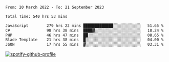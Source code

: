 <!--START_SECTION:waka-->

```txt
From: 20 March 2022 - To: 21 September 2023

Total Time: 540 hrs 53 mins

JavaScript        279 hrs 22 mins █████████████░░░░░░░░░░░░   51.65 %
C#                98 hrs 38 mins  ████▓░░░░░░░░░░░░░░░░░░░░   18.24 %
PHP               46 hrs 47 mins  ██░░░░░░░░░░░░░░░░░░░░░░░   08.65 %
Blade Template    21 hrs 38 mins  █░░░░░░░░░░░░░░░░░░░░░░░░   04.00 %
JSON              17 hrs 55 mins  ▓░░░░░░░░░░░░░░░░░░░░░░░░   03.31 %
```

<!--END_SECTION:waka-->
[![spotify-github-profile](https://spotify-github-profile.vercel.app/api/view?uid=c00zprrvy9xiloa9qnco3hmng&cover_image=true&theme=novatorem&show_offline=false&background_color=121212&bar_color=53b14f&bar_color_cover=false)](https://spotify-github-profile.vercel.app/api/view?uid=c00zprrvy9xiloa9qnco3hmng&redirect=true)



